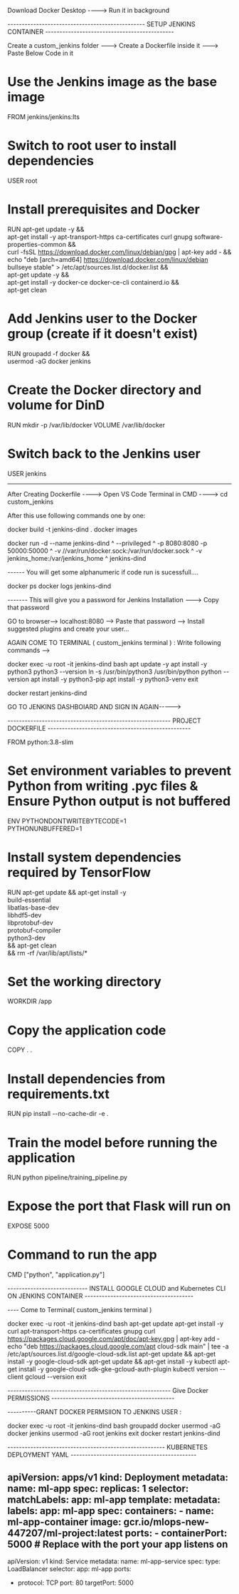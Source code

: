 Download Docker Desktop ----> Run it in background

------------------------------------------------ SETUP JENKINS CONTAINER ---------------------------------------------

Create a custom_jenkins folder ---> Create a Dockerfile inside it ---> Paste Below Code in it



# Use the Jenkins image as the base image
FROM jenkins/jenkins:lts

# Switch to root user to install dependencies
USER root

# Install prerequisites and Docker
RUN apt-get update -y && \
    apt-get install -y apt-transport-https ca-certificates curl gnupg software-properties-common && \
    curl -fsSL https://download.docker.com/linux/debian/gpg | apt-key add - && \
    echo "deb [arch=amd64] https://download.docker.com/linux/debian bullseye stable" > /etc/apt/sources.list.d/docker.list && \
    apt-get update -y && \
    apt-get install -y docker-ce docker-ce-cli containerd.io && \
    apt-get clean

# Add Jenkins user to the Docker group (create if it doesn't exist)
RUN groupadd -f docker && \
    usermod -aG docker jenkins

# Create the Docker directory and volume for DinD
RUN mkdir -p /var/lib/docker
VOLUME /var/lib/docker

# Switch back to the Jenkins user
USER jenkins

----------------------------------------------------------------------------

After Creating Dockerfile ----> Open VS Code Terminal in CMD ----> cd custom_jenkins 


After this use following commands one by one:

docker build -t jenkins-dind . 
docker images

docker run -d --name jenkins-dind ^
--privileged ^
-p 8080:8080 -p 50000:50000 ^
-v //var/run/docker.sock:/var/run/docker.sock ^
-v jenkins_home:/var/jenkins_home ^
jenkins-dind


------ You will get some alphanumeric if code run is sucessfull....

docker ps
docker logs jenkins-dind

------- This will give you a password for Jenkins Installation ---> Copy that password


GO to browser--> localhost:8080 --> Paste that password --> Install suggested plugins and create your user...


AGAIN COME TO TERMINAL ( custom_jenkins terminal ) : Write following commands -->

docker exec -u root -it jenkins-dind bash
apt update -y
apt install -y python3
python3 --version
ln -s /usr/bin/python3 /usr/bin/python
python --version
apt install -y python3-pip
apt install -y python3-venv
exit

docker restart jenkins-dind

GO TO JENKINS DASHBOIARD AND SIGN IN AGAIN----->

--------------------------------------------------------- PROJECT DOCKERFILE --------------------------------------------------

FROM python:3.8-slim

# Set environment variables to prevent Python from writing .pyc files & Ensure Python output is not buffered
ENV PYTHONDONTWRITEBYTECODE=1 \
    PYTHONUNBUFFERED=1

# Install system dependencies required by TensorFlow
RUN apt-get update && apt-get install -y \
    build-essential \
    libatlas-base-dev \
    libhdf5-dev \
    libprotobuf-dev \
    protobuf-compiler \
    python3-dev \
    && apt-get clean \
    && rm -rf /var/lib/apt/lists/*

# Set the working directory
WORKDIR /app

# Copy the application code
COPY . .

# Install dependencies from requirements.txt
RUN pip install --no-cache-dir -e .

# Train the model before running the application
RUN python pipeline/training_pipeline.py

# Expose the port that Flask will run on
EXPOSE 5000

# Command to run the app
CMD ["python", "application.py"]



---------------------------- INSTALL GOOGLE CLOUD  and Kubernetes CLI ON JENKINS CONTAINER --------------------------------------


---- Come to Terminal( custom_jenkins terminal )

docker exec -u root -it jenkins-dind bash
apt-get update
apt-get install -y curl apt-transport-https ca-certificates gnupg
curl https://packages.cloud.google.com/apt/doc/apt-key.gpg | apt-key add -
echo "deb https://packages.cloud.google.com/apt cloud-sdk main" | tee -a /etc/apt/sources.list.d/google-cloud-sdk.list
apt-get update && apt-get install -y google-cloud-sdk
apt-get update && apt-get install -y kubectl
apt-get install -y google-cloud-sdk-gke-gcloud-auth-plugin
kubectl version --client
gcloud --version
exit


--------------------------------------------------------- Give Docker PERMISSIONS -------------------------------------------

----------GRANT DOCKER PERMSIION TO JENKINS USER :

docker exec -u root -it jenkins-dind bash
groupadd docker
usermod -aG docker jenkins
usermod -aG root jenkins
exit
docker restart jenkins-dind




------------------------------------------------------- KUBERNETES DEPLOYMENT YAML --------------------------------------------

apiVersion: apps/v1
kind: Deployment
metadata:
  name: ml-app
spec:
  replicas: 1
  selector:
    matchLabels:
      app: ml-app
  template:
    metadata:
      labels:
        app: ml-app
    spec:
      containers:
      - name: ml-app-container
        image: gcr.io/mlops-new-447207/ml-project:latest
        ports:
        - containerPort: 5000  # Replace with the port your app listens on
---
apiVersion: v1
kind: Service
metadata:
  name: ml-app-service
spec:
  type: LoadBalancer
  selector:
    app: ml-app
  ports:
  - protocol: TCP
    port: 80
    targetPort: 5000

